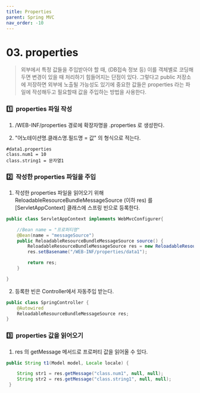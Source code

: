 ```yaml
---
title: Properties
parent: Spring MVC
nav_order: -10
---
```


# 03. properties

> 외부에서 특정 값들을 주입받아야 할 때, (DB접속 정보 등) 이를 객체별로 코딩해두면 변경이 있을 때 처리하기 힘들어지는 단점이 있다. 그렇다고 public 저장소에 저장하면 외부에 노출될 가능성도 있기에 중요한 값들은 properties 라는 파일에 작성해두고 필요할때 값을 주입하는 방법을 사용한다.

### 1️⃣ &nbsp;properties 파일 작성

1.  /WEB-INF/properties 경로에 확장자명을 .properties 로 생성한다.

2.  "어노테이션명.클래스명.필드명 = 값" 의 형식으로 적는다.

```properties
#data1.properties
class.num1 = 10
class.string1 = 문자열1
```

### 2️⃣ &nbsp;작성한 properties 파일을 주입

1.  작성한 properties 파일을 읽어오기 위해 ReloadableResourceBundleMessageSource (이하 res) 를 [ServletAppContext] 클래스에 스프링 빈으로 등록한다.

```java
public class ServletAppContext implements WebMvcConfigurer{

    //Bean name = "프로퍼티명"
	@Bean(name = "messageSource")
	public ReloadableResourceBundleMessageSource source() {
		ReloadableResourceBundleMessageSource res = new ReloadableResourceBundleMessageSource();
	    res.setBasename("/WEB-INF/properties/data1");

	    return res;
	}

}
```

2. 등록한 빈은 Controller에서 자동주입 받는다.

```java
public class SpringController {
	@Autowired
	ReloadableResourceBundleMessageSource res;
}
```

### 3️⃣ &nbsp;properties 값을 읽어오기

1. res 의 getMessage 메서드로 프로퍼티 값을 읽어올 수 있다.

```java
public String t1(Model model, Locale locale) {

	String str1 = res.getMessage("class.num1", null, null);
	String str2 = res.getMessage("class.string1", null, null);
 }
```
